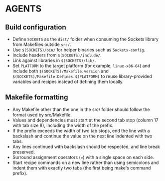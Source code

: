 # AGENTS

## Build configuration
- Define `SOCKETS` as the `dist/` folder when consuming the Sockets library from Makefiles outside `src/`.
- Use `$(SOCKETS)/bin/` for helper binaries such as `Sockets-config`.
- Include headers from `$(SOCKETS)/include/`.
- Link against libraries in `$(SOCKETS)/lib/`.
- Set `PLATFORM` to the target platform (for example, `linux-x86-64`) and include both `$(SOCKETS)/Makefile.version` and `$(SOCKETS)/Makefile.Defines.$(PLATFORM)` to reuse library-provided variables and recipes instead of defining them locally.

## Makefile formatting
- Any Makefile other than the one in the src/ folder should follow the format used by src/Makefile.
- Values and dependencies must start at the second tab stop (column 17 with tab size 8), including the width of the prefix.
- If the prefix exceeds the width of two tab stops, end the line with a backslash and continue the value on the next line indented with two tabs.
- Any lines continued with backslash should be respected, and line break preserved.
- Surround assignment operators (`=`) with a single space on each side.
- Start recipe commands on a new line rather than using semicolons and indent them with exactly two tabs (the first being make's command prefix).
